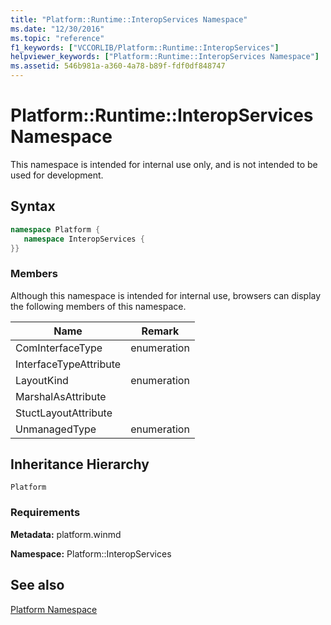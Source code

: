 ```yaml
---
title: "Platform::Runtime::InteropServices Namespace"
ms.date: "12/30/2016"
ms.topic: "reference"
f1_keywords: ["VCCORLIB/Platform::Runtime::InteropServices"]
helpviewer_keywords: ["Platform::Runtime::InteropServices Namespace"]
ms.assetid: 546b981a-a360-4a78-b89f-fdf0df848747
---
```

# Platform::Runtime::InteropServices Namespace

This namespace is intended for internal use only, and is not intended to be used for development.

## Syntax

```cpp
namespace Platform {
   namespace InteropServices {
}}
```

### Members

Although this namespace is intended for internal use, browsers can display the following members of this namespace.

|Name|Remark|
|----------|------------|
|ComInterfaceType|enumeration|
|InterfaceTypeAttribute||
|LayoutKind|enumeration|
|MarshalAsAttribute||
|StuctLayoutAttribute||
|UnmanagedType|enumeration|

## Inheritance Hierarchy

`Platform`

### Requirements

**Metadata:** platform.winmd

**Namespace:** Platform::InteropServices

## See also

[Platform Namespace](platform-namespace-c-cx.md)
